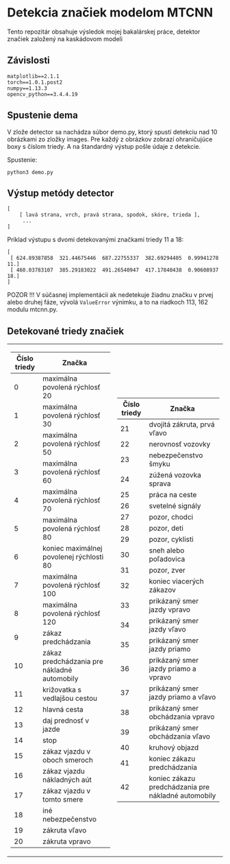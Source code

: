 # Detekcia značiek modelom MTCNN

Tento repozitár obsahuje výsledok mojej bakalárskej práce, detektor značiek založený na kaskádovom modeli 


## Závislosti

```
matplotlib==2.1.1
torch==1.0.1.post2
numpy==1.13.3
opencv_python==3.4.4.19
```

## Spustenie dema

V zlože detector sa nachádza súbor demo.py, ktorý spustí detekciu nad 10 obrázkami zo zložky images. Pre každý z obrázkov zobrazí ohraničujúce boxy s číslom triedy. A na štandardný výstup pošle údaje z detekcie.

Spustenie:
```
python3 demo.py
```

## Výstup metódy detector

```
[
    [ lavá strana, vrch, pravá strana, spodok, skóre, trieda ],
     ...
] 
```

Príklad výstupu s dvomi detekovanými značkami triedy 11 a 18: 
```
[
 [ 624.89387858  321.44675446  687.22755337  382.69294405  0.99941278  11.]
 [ 460.03783107  385.29183022  491.26540947  417.17840438  0.90608937  18.]
]
```

POZOR !!!
V súčasnej implementácii ak nedetekuje žiadnu značku v prvej alebo druhej fáze, vývolá ```ValueError``` výnimku,  a to na riadkoch  113, 162 modulu mtcnn.py.

## Detekované triedy značiek
<table>
<tr></tr>
<tr><td>

|Číslo triedy |  Značka |
--- | --- | 
0 | maximálna povolená rýchlosť 20
1 | maximálna povolená rýchlosť 30
2 | maximálna povolená rýchlosť 50
3 | maximálna povolená rýchlosť 60
4 | maximálna povolená rýchlosť 70
5 | maximálna povolená rýchlosť 80
6 | koniec maximálnej povolenej rýchlosti 80
7 | maximálna povolená rýchlosť 100
8 | maximálna povolená rýchlosť 120
9 | zákaz predchádzania
10 | zákaz predchádzania pre nákladné automobily
11 | križovatka s vedlajšou cestou
12 | hlavná cesta
13 | daj prednosť v jazde
14 | stop
15 | zákaz vjazdu v oboch smeroch
16 | zákaz vjazdu nákladných aút
17 | zákaz vjazdu v tomto smere
18 | iné nebezpečenstvo
19 | zákruta vľavo
20 | zákruta vpravo

</td><td>
  
|Číslo triedy |  Značka |
--- | --- |
21 | dvojitá zákruta, prvá vľavo
22 | nerovnosť vozovky
23 | nebezpečenstvo šmyku
24 | zúžená vozovka sprava
25 | práca na ceste
26 | svetelné signály
27 | pozor, chodci
28 | pozor, deti
29 | pozor, cyklisti
30 | sneh alebo poľadovica
31 | pozor, zver
32 | koniec viacerých zákazov
33 | prikázaný smer jazdy vpravo
34 | prikázaný smer jazdy vľavo
35 | prikázaný smer jazdy priamo
36 | prikázaný smer jazdy priamo a vpravo
37 | prikázaný smer jazdy priamo a vľavo
38 | prikázaný smer obchádzania vpravo
39 | prikázaný smer obchádzania vľavo
40 | kruhový objazd
41 | koniec zákazu predchádzania
42 | koniec zákazu predchádzania pre nákladné automobily

</td></tr> </table>
